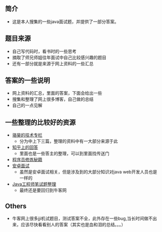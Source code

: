 ## 简介
+ 这是本人搜集的一些java面试题，并提供了一部分答案。

## 题目来源
+ 自己写代码时，看书时的一些思考<br>
+ 摘取了师兄师姐往年面试中自己比较感兴趣的题目<br>
+ 还有一部分就是来源于网上资料的一些汇总

## 答案的一些说明
+ 网上资料的汇总，里面的答案，下面会给出一些<br>
+ 搜集和整理了网上很多博客，自己做的总结
+ 自己的一点见解

## 一些整理的比较好的资源
+ <a href="http://blog.csdn.net/jackfrued/article/details/44921941" target="_blank">骆昊的技术专栏</a>
    * 分为中上下三篇，整理的资料中有一大部分来源于此
+ <a href="https://www.zhihu.com/question/29800631" target="_blank">知乎上的回答</a>
    * 里面也是一些答主的整理，可以到里面找传送门
+ <a href="https://github.com/yangengzhe/coding-guide_i3geek" target="_blank">程序员修炼秘籍</a>
+ <a href="https://github.com/JackyAndroid/AndroidInterview-Q-A" target="_blank">安卓面试</a>
    * 虽然是安卓面试相关，但是涉及到的大部分知识对java web开发人员也是一样的
+ <a href="https://zhuanlan.zhihu.com/p/21513402?refer=passer" target="_blank">Java工程师笔试题整理</a> 
    * 最终还是要回归到牛客网

## Others
+ 牛客网上很多jji机试题目，测试答案不全，此外存在一些bug,当长时间做不出来，应该尽快看看别人的答案（其实也是血和泪的总结。。。）
